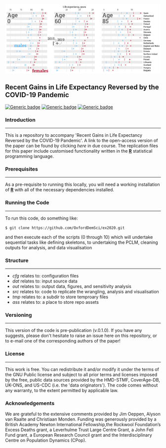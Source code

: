 <p align="center">
  <img src="https://github.com/OxfordDemSci/ex2020/blob/master/ass/fig-1-wo2020-ann.png" width="1000"/>
</p>


## Recent Gains in Life Expectancy Reversed by the COVID-19 Pandemic

[![Generic badge](https://img.shields.io/badge/R-4.0.4-orange.svg)](https://shields.io/)  [![Generic badge](https://img.shields.io/badge/License-GNU-<green>.svg)](https://shields.io/)  [![Generic badge](https://img.shields.io/badge/Maintained-Yes-red.svg)](https://shields.io/)

### Introduction
------------

This is a repository to accompany 'Recent Gains in Life Expectancy Reversed by the COVID-19 Pandemic'. A link to the open-access version of the paper can be found by clicking _here_ in due course. The replication files for this paper include customised functionality written in the [**R**](https://www.r-project.org/) statistical programming language.


### Prerequisites
------------

As a pre-requisite to running this locally, you will need a working installation of [**R**](https://www.r-project.org/) with all of the necessary dependencies installed. 

### Running the Code
------------

To run this code, do something like:

```console
$ git clone https://github.com/OxfordDemSci/ex2020.git
```

and then execute each of the scripts (0 through 10) which will undertake sequential tasks like defining skeletons, to undertaking the PCLM, cleaning outputs for analysis, and data visualisation


### Structure
----------------

* _cfg_ relates to: configuration files
* _dat_ relates to: input source data
* _out_ relates to: output data, figures, and sensitivity analysis
* _src_ relates to: code to replicate the wrangling, analysis and visualisation
* _tmp_ relates to: a subdir to store temproary files
* _ass_ relates to: a place to store repo assets

### Versioning
------------

This version of the code is pre-publication (v.0.1.0). If you have any suggests, please don't hesitate to raise an issue here on this repository, or to e-mail one of the corresponding authors of the paper!

### License
------------

This work is free. You can redistribute it and/or modify it under the terms of the GNU Public license and subject to all prior terms and licenses imposed by the free, public data sources provided by the HMD-STMF, CoverAge-DB, UK-ONS, and US-CDC (i.e. the 'data originators'). The code comes without any warranty, to the extent permitted by applicable law.

### Acknowledgements

We are grateful to the extensive comments provided by Jim Oeppen, Alyson van Raalte and Christiaan Monden. Funding was generously provided by a British Academy Newton International Fellowship,the Rockwool Foundation’s Excess Deaths grant, a Leverhulme Trust Large Centre Grant, a John Fell Fund grant, a European Research Council grant and the Interdisciplinary Centre on Population Dynamics (CPop).
